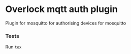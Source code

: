 # Overlock mqtt auth plugin

Plugin for mosquitto for authorising devices for mosquitto

### Tests

Run `tox`
